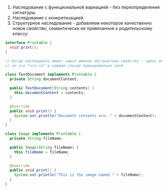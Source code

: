 1. Наследование с функциональной вариацией - без переопределения сигнатуры.
2. Наследование с конкретизацией.
3. Cтруктурное наследование - добавляем некоторое качественно новое свойство, семантически не привязанное к родительскому классу:
```java
interface Printable {
  void print();
}

// Когда наследовать имеет смысл именно абстрактное свойство - здесь обоим классам нужно *что-то* печатать,
// но это *что-то* в каждом случае принципиально своё

class TextDocument implements Printable {
  private String documentContent;

  public TextDocument(String contents) {
    this.documentContent = contents;
  }

  @Override
  public void print() {
    System.out.println("Document contents are: " + documentContent);
  }
}

class Image implements Printable {
  private String fileName;

  public Image(String fileName) {
    this.fileName = fileName;
  }

  @Override
  public void print() {
    System.out.println("This is the image named " + fileName);
  }
}
```
